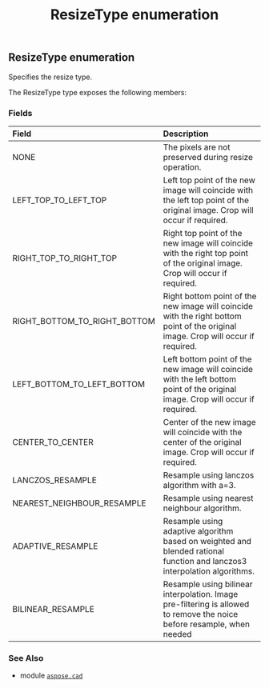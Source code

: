﻿---
title: ResizeType enumeration
second_title: Aspose.CAD for Python via .NET API References
description: 
type: docs
weight: 750
url: /aspose.cad/resizetype/
is_root: false
---

## ResizeType enumeration

Specifies the resize type.



The ResizeType type exposes the following members:

### Fields
| Field | Description |
| :- | :- |
| NONE | The pixels are not preserved during resize operation. |
| LEFT_TOP_TO_LEFT_TOP | Left top point of the new image will coincide with the left top point of the original image. Crop will occur if required. |
| RIGHT_TOP_TO_RIGHT_TOP | Right top point of the new image will coincide with the right top point of the original image. Crop will occur if required. |
| RIGHT_BOTTOM_TO_RIGHT_BOTTOM | Right bottom point of the new image will coincide with the right bottom point of the original image. Crop will occur if required. |
| LEFT_BOTTOM_TO_LEFT_BOTTOM | Left bottom point of the new image will coincide with the left bottom point of the original image. Crop will occur if required. |
| CENTER_TO_CENTER | Center of the new image will coincide with the center of the original image. Crop will occur if required. |
| LANCZOS_RESAMPLE | Resample using lanczos algorithm with a=3. |
| NEAREST_NEIGHBOUR_RESAMPLE | Resample using nearest neighbour algorithm. |
| ADAPTIVE_RESAMPLE | Resample using adaptive algorithm based on weighted and blended rational function and lanczos3 interpolation algorithms. |
| BILINEAR_RESAMPLE | Resample using bilinear interpolation. Image pre-filtering is allowed to remove the noice before resample, when needed |



### See Also
* module [`aspose.cad`](..)
